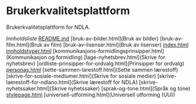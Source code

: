 # Brukerkvalitetsplattform

Brukerkvalitetsplattform for NDLA.

*Innholdsliste*
[README.md]()
[bruk-av-bilder.html](Bruk av bilder)
[bruk-av-film.html](Bruk av film)
[bruk-av-lisenser.html](Bruk av lisenser)
[index.html]()
[innholdstyper.html](Innholdstyper)
[kommunikasjons-formidlingsprinsipper.html](Kommunikasjon og formidling)
[lage-nyhetsbrev.html](Skrive for nyhetsbrev)
[ordliste-prinsipper-for-ordvalg.html](Prinsipper for ordvalg)
[personas.html](Personas)
[sette-sammen-larestoff.html](Sette sammen lærestoff)
[skrive-for-sosiale-mediumer.html](Skrive for sosiale medier)
[skrive-laerestoff-for-ndlano.html](Skrive lærestoff for NDLA)
[skrive-nyhetssaker.html](Skrive nyhetssaker)
[sprak-og-tone.html](Språk og tone)
[stylepage.html](Stiler)
[universell-utforming.html](Universell utforming (UU))
